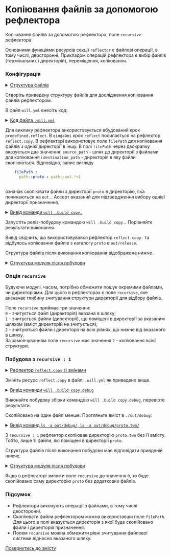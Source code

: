 # Копіювання файлів за допомогою рефлектора

Копіювання файлів за допомогою рефлектора, поле <code>recursive</code> рефлектора.

Основними функціями ресурсів секції `reflector` є файлові операції, в тому числі, двосторонні. Прикладом операцій рефлектора є вибір файлів (термінальних і директорій), переміщення, копіювання.  

### Конфігурація 

<details>
  <summary><u>Структура файлів</u></summary>

```
copy
  ├── proto
  │     ├── proto.two
  │     │     └── file.js
  │     ├── fileOne.js
  │     └── fileTwo.json   
  └── .will.yml       

```

</details>

Створіть приведену структуру файлів для дослідження копіювання файлів рефлектором. 

В файл `will.yml` внесіть код:

<details>
  <summary><u>Код файла <code>.will.yml</code></u></summary>

```yaml
about :

  name : copyByReflector
  description : "To copy files by reflector using"

path :

  in : '.'
  out : 'out'
  proto : './proto'
  out.debug :
    path : './out/debug'
    criterion :
      debug : 1
  out.release :
    path : './out/release'
    criterion :
      debug : 0

reflector :

  reflect.copy :
    filePath :
      path::proto : path::out.*=1
    criterion :
       debug : [ 0,1 ]

step :

  reflect :
    inherit : predefined.reflect
    reflector : reflect.*
    criterion :
       debug : [ 0,1 ]

build :

  copy :
    criterion :
      debug : [ 0,1 ]
    steps :
      - reflect*

```

</details>

Для виклику рефлектора використовується вбудований крок `predefined.reflect`. В `вілфайлі` крок `reflect` посилається на рефлектор `reflect.copy`. В рефлекторі використовує поле `filePath` для копіювання файлів з однієї директорії в іншу. В полі `filePath` через двокрапку вказується два значення: `source_path` - шлях до директорії з файлами для копіювання і `destination_path` - директорія в яку файли скопіюються. Відповідно, запис вигляду

```yaml
    filePath :
      path::proto : path::out.*=1
      
```

означає скопіювати файли з директорії `proto` в директорію, яка починаються на `out.`. Ассерт вказаний для підтвердження вибору однієї директорії призначення.  

<details>
  <summary><u>Вивід команди <code>will .build copy.</code></u></summary>

```
[user@user ~]$ will .build copy.
...
  Building module::copyByReflector / build::copy.
   + reflect.. reflected 5 files /path_to_file/ : out/release <- proto in 0.596s
   + reflect.copy. reflected 5 files /path_to_file/ : out/release <- proto in 0.469s
  Built module::copyByReflector / build::copy. in 1.187s

```

</details>

Запустіть реліз-побудову командою `will .build copy.`. Порівняйте результати виконання.

Вивід свідчить, що використовувався рефлектор `reflect.copy.` та відбулось копіювання файлів з каталогу `proto` в `out/release`.  

Структура файлів після виконання копіювання відображена нижче.

<details>
  <summary><u>Структура модуля після побудови</u></summary>

```
copy
  ├── proto
  │     ├── proto.two
  │     │     └── file.js
  │     ├── fileOne.js
  │     └── fileTwo.json   
  ├── out
  │     └── release
  │            ├── proto.two
  │            │     └── file.js
  │            ├── fileOne.js
  │            └── fileTwo.json 
  └── .will.yml       

```

</details>

### Опція `recursive`

Будуючи модулі, часом, потрібно обмежити пошук окремими файлами, чи директоріями. Для цього в рефлекторах є поле `recursive`, яке визначає глибину зчитування структури директорії для відбору файлів. 

Поле `recursive` приймає три значення:  
`0` - зчитується файл (директорія) вказана в шляху;  
`1` - зчитується файли (директорії), що поміщені в директорії за вказаним шляхом (вміст директорій не зчитується);  
`2` - зчитуються файли і директорії на всіх рівнях, що нижче від вказаного в шляху.  
За замовчуванням поле `recursive` має значення `2` - копіювання всієї структури.

### Побудова з `recursive : 1`

<details>
  <summary><u>Рефлектор <code>reflect.copy</code> зі змінами</u></summary>

```yaml
  reflect.copy :
    recursive : 1
    filePath :
      path::proto : path::out.*
    criterion :
       debug : [ 0,1 ]

```

</details>

Змініть ресурс `reflect.copy` в файлі `.will.yml` як приведено вище.    

<details>
  <summary><u>Вивід команди <code>will .build copy.debug</code></u></summary>

```
[user@user ~]$ will .build copy.debug
...
  Building module::copyByReflector / build::copy.debug
   + reflect..debug reflected 4 files /path_to_file/ : out/debug <- proto in 0.565s
   + reflect.copy.debug reflected 4 files /path_to_file/ : out/debug <- proto in 0.465s
  Built module::copyByReflector / build::copy.debug in 1.151s

```

</details>

Виконайте побудову збірки командою `will .build copy.debug`, перевірте результати.

Скопійовано на один файл менше. Прогляньте  вміст в `./out/debug`:  

<details>
  <summary><u>Вивід команд <code>ls -a out/debug/</code>, <code>ls -a out/debug/proto.two/</code></u></summary>

```
[user@user ~]$ ls -a out/debug/
.  ..  fileOne.js  fileTwo.json  proto.two

[user@user ~]$ ls -a out/debug/proto.two/
.  ..

```

</details>

З `recursive : 1` рефлектор скопіював директорію `proto.two` без її вмісту. Тобто, лише ті файли, які поміщені в директорії `proto`.

Структура файлів після виконання побудови має відповідати привденій нижче.

<details>
  <summary><u>Структура модуля після побудови</u></summary>

```
copy
  ├── proto
  │     ├── proto.two
  │     │     └── file.js
  │     ├── fileOne.js
  │     └── fileTwo.json   
  ├── out
  │     ├── release
  │     │      ├── proto.two
  │     │      │     └── file.js
  │     │      ├── fileOne.js
  │     │      └── fileTwo.json 
  │     └── debug
  │            ├── proto.two
  │            ├── fileOne.js
  │            └── fileTwo.json
  └── .will.yml       

```

</details>

Якщо в рефлекторі змінити поле `recursive` до значення `0`, то буде скопійовано саму директорію `proto` без додаткових файлів. 

### Підсумок

- Рефлектори виконують операції з файлами, в тому числі двосторонні.  
- Скопіювати файли рефлектором можна використавши поле `filePath`. Для цього в полі вказується директорія з якої буде скопійовано файли і директорія призначення.   
- Полем `recursive` можна обмежити рівні зчитування файлової системи відносно вказаного шляху.

[Повернутись до змісту](../README.md#tutorials)
